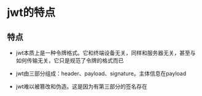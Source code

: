 # jwt的特点

## 特点

+ jwt本质上是一种令牌格式。它和终端设备无关，同样和服务器无关，甚至与如何传输无关，它只是规范了令牌的格式而已

+ jwt由三部分组成：header、payload、signature。主体信息在payload

+ jwt难以被篡改和伪造。这是因为有第三部分的签名存在
